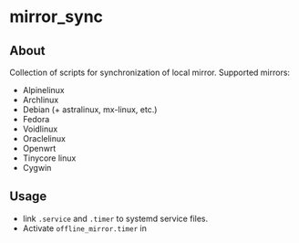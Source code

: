 mirror_sync
===========

## About
Collection of scripts for synchronization of local mirror.
Supported mirrors:
* Alpinelinux
* Archlinux
* Debian (+ astralinux, mx-linux, etc.)
* Fedora
* Voidlinux
* Oraclelinux
* Openwrt
* Tinycore linux
* Cygwin

## Usage
* link `.service` and `.timer` to systemd service files.
* Activate `offline_mirror.timer` in 